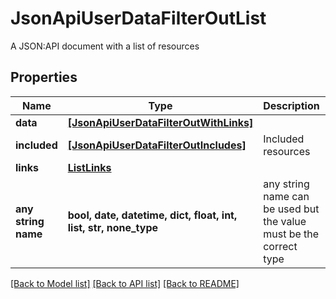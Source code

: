 # JsonApiUserDataFilterOutList

A JSON:API document with a list of resources

## Properties
Name | Type | Description | Notes
------------ | ------------- | ------------- | -------------
**data** | [**[JsonApiUserDataFilterOutWithLinks]**](JsonApiUserDataFilterOutWithLinks.md) |  | 
**included** | [**[JsonApiUserDataFilterOutIncludes]**](JsonApiUserDataFilterOutIncludes.md) | Included resources | [optional] 
**links** | [**ListLinks**](ListLinks.md) |  | [optional] 
**any string name** | **bool, date, datetime, dict, float, int, list, str, none_type** | any string name can be used but the value must be the correct type | [optional]

[[Back to Model list]](../README.md#documentation-for-models) [[Back to API list]](../README.md#documentation-for-api-endpoints) [[Back to README]](../README.md)


